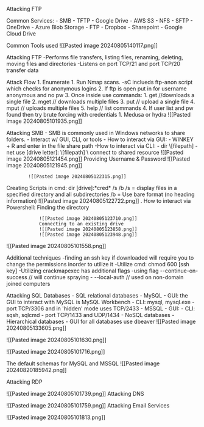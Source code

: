 Attacking FTP

Common Services:
	- SMB        - TFTP         - Google Drive         - AWS S3
	- NFS         - SFTP         - OneDrive               - Azure Blob Storage
	- FTP          - Dropbox   - Sharepoint            - Google Cloud Drive

Common Tools used
	![[Pasted image 20240805140117.png]]
	

Attacking FTP
	-Performs file transfers, listing files, renaming, deleting, moving files and directories
	-Listens on port TCP/21 and port TCP/20 transfer data

Attack Flow
	1. Enumerate
		1. Run Nmap scans. 
			-sC inclueds ftp-anon script which checks for anonymous logins
		2. If ftp is open put in for username anonymous and no pw
		3. Once inside use commands:
			1.  get //downloads a single file
			2. mget // downloads multiple files
			3. put // upload a single file
			4. mput // uploads multiple files
			5. help // list commands
		4.  If user list and pw found then try brute forcing with credentials
			1.  Medusa or hydra
![[Pasted image 20240805101935.png]]

Attacking SMB
	- SMB is commonly used in Windows networks to share folders.
	- Interact w/ GUI, CLI, or tools
		- How to interact via GUI:
			- WINKEY + R and enter in the file share path
		-How to interact via CLI:
			- dir \\[filepath]
			- net use [drive letter]: \\[filepath]   \\ connect to shared resource
			![[Pasted image 20240805121454.png]]
			Providing Username & Password
			![[Pasted image 20240805121945.png]]

			![[Pasted image 20240805122315.png]]

Creating Scripts in cmd:
	dir [drive]:\*cred* /s /b
			/s = display files in a specified directory and all subdirectories
			/b = Use bare format (no heading information)
			![[Pasted image 20240805122722.png]]
			.
			How to interact via Powershell:
					Finding the directory
				
				![[Pasted image 20240805123710.png]]
				Connecting to an existing drive
				![[Pasted image 20240805123858.png]]
				![[Pasted image 20240805123948.png]]



![[Pasted image 20240805101558.png]]

Additional techniques
	-finding an ssh key if downloaded will require you to change the permissions inorder to utilize it
		-Utilize cmd:  chmod 600 [ssh key]
	-Utilizing crackmapexec has additional flags
		-using flag --continue-on-success // will continue spraying
		- --local-auth // used on non-domain joined computers	


Attacking SQL Databases
	- SQL relational databases
		- MySQL
			- GUI: the GUI to interact with MySQL is MySQL Workbench
			- CLI: mysql, mysql.exe
			- port TCP/3306 and in 'hidden' mode uses TCP/2433
		- MSSQL
			- GUI:
			- CLI: sqsh, sqlcmd
			- port TCP/1433 and UDP/1434
	- NoSQL databases
	- Hierarchical databases
			- GUI for all databases use dbeaver
			 ![[Pasted image 20240805133605.png]]
			 

![[Pasted image 20240805101630.png]]

![[Pasted image 20240805101716.png]]

The default schemas for MySQL and MSSQL
![[Pasted image 20240820185942.png]]



Attacking RDP




![[Pasted image 20240805101739.png]]
Attacking DNS



![[Pasted image 20240805101759.png]]
Attacking Email Services



![[Pasted image 20240805101813.png]]
